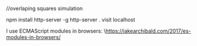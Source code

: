 
//overlaping squares simulation

npm install http-server -g
http-server .
visit localhost

I use ECMAScript modules in browsers: \https://jakearchibald.com/2017/es-modules-in-browsers/
